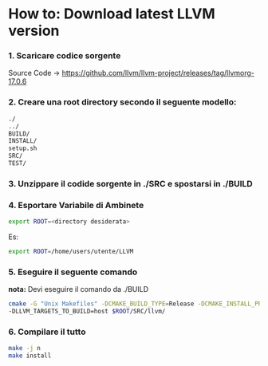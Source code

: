 # How to: Download latest LLVM version

### 1. Scaricare codice sorgente

Source Code $\rightarrow$ https://github.com/llvm/llvm-project/releases/tag/llvmorg-17.0.6

### 2. Creare una root directory secondo il seguente modello:

```bash
./
../
BUILD/
INSTALL/
setup.sh
SRC/
TEST/
```

### 3. Unzippare il codide sorgente in ./SRC e spostarsi in ./BUILD

### 4. Esportare Variabile di Ambinete

```bash
export ROOT=<directory desiderata>
```

Es:

```bash
export ROOT=/home/users/utente/LLVM
```

### 5. Eseguire il seguente comando

**nota:** Devi eseguire il comando da ./BUILD

```bash
cmake -G "Unix Makefiles" -DCMAKE_BUILD_TYPE=Release -DCMAKE_INSTALL_PREFIX=$ROOT/INSTALL -DLLVM_ENABLE_PROJECTS="clang"
-DLLVM_TARGETS_TO_BUILD=host $ROOT/SRC/llvm/
```

### 6. Compilare il tutto

```bash
make -j n
make install
```
